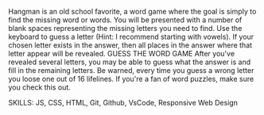 Hangman is an old school favorite, a word game where the goal is simply to find the missing word or words.
You will be presented with a number of blank spaces representing the missing letters you need to find.
Use the keyboard to guess a letter (Hint: I recommend starting with vowels).
If your chosen letter exists in the answer, then all places in the answer where that letter appear will be revealed.
GUESS THE WORD GAME
After you've revealed several letters, you may be able to guess what the answer is and fill in the remaining letters.
Be warned, every time you guess a wrong letter you loose one out of 16 lifelines. If you're a fan of word puzzles,
make sure you check this out.

SKILLS: JS, CSS, HTML, Git, Github, VsCode, Responsive Web Design